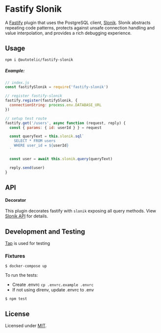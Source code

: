 # Fastify Slonik

A [Fastify](https://www.fastify.io/) plugin that uses the PostgreSQL client, [Slonik](https://www.npmjs.com/package/slonik). Slonik abstracts repeating code patterns, protects against unsafe connection handling and value interpolation, and provides a rich debugging experience.

## Usage

```sh
npm i @autotelic/fastify-slonik
```

##### Example:

```js
// index.js
const fastifySlonik = require('fastify-slonik')

// register fastify-slonik
fastify.register(fastifySlonik, {
  connectionString: process.env.DATABASE_URL
})

// setup test route
fastify.get('/users', async function (request, reply) {
  const { params: { id: userId } } = request

  const queryText = this.slonik.sql`
    SELECT * FROM users
    WHERE user_id = ${userId}
  `

  const user = await this.slonik.query(queryText)

  reply.send(user)
}
```

## API

#### Decorator

This plugin decorates fastify with `slonik` exposing all query methods.
View [Slonik API](https://github.com/gajus/slonik#slonik-usage-api) for details.

## Development and Testing

[Tap](https://node-tap.org/) is used for testing

### Fixtures

```
$ docker-compose up
```

To run the tests:

- Create .envrc `cp .envrc.example .envrc`
- If not using direnv, update .envrc to .env

```
$ npm test
```

## License

Licensed under [MIT](./LICENSE).
